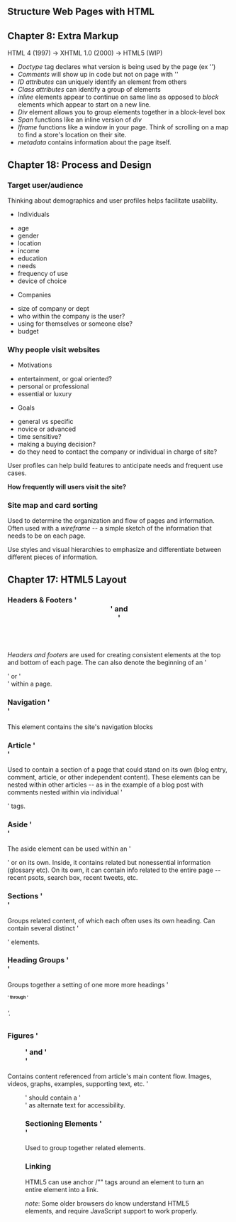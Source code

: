 ## Structure Web Pages with HTML

## Chapter 8: Extra Markup
HTML 4 (1997) -> XHTML 1.0 (2000) -> HTML5 (WIP)

- *Doctype* tag declares what version is being used by the page (ex '<!DOCTYPE html>')
- *Comments* will show up in code but not on page with '<!--  -->'
- *ID attributes* can uniquely identify an element from others
- *Class attributes* can identify a group of elements
- *inline* elements appear to continue on same line as opposed to *block* elements which appear to start on a new line.
- *Div* element allows you to group elements together in a block-level box
- *Span* functions like an inline version of *div*
- *Iframe* functions like a window in your page. Think of scrolling on a map to find a store's location on their site.
- *metadata* contains information about the page itself.

## Chapter 18: Process and Design

### Target user/audience
Thinking about demographics and user profiles helps facilitate usability.

* Individuals
- age
- gender
- location
- income
- education
- needs
- frequency of use
- device of choice

* Companies
- size of company or dept
- who within the company is the user?
- using for themselves or someone else?
- budget

### Why people visit websites

* Motivations
- entertainment, or goal oriented?
- personal or professional
- essential or luxury

* Goals
- general vs specific
- novice or advanced
- time sensitive?
- making a buying decision?
- do they need to contact the company or individual in charge of site?

User profiles can help build features to anticipate needs and frequent use cases.

**How frequently will users visit the site?**

### Site map and card sorting

Used to determine the organization and flow of pages and information. Often used with a *wireframe* -- a simple sketch of the information that needs to be on each page.

Use styles and visual hierarchies to emphasize and differentiate between different pieces of information.

## Chapter 17: HTML5 Layout

### Headers & Footers '<header>' and <footer>'
*Headers and footers* are used for creating consistent elements at the top and bottom of each page. The can also denote the beginning of an '<article>' or '<section>' within a page.

### Navigation '<nav>'
This element contains the site's navigation blocks 

### Article '<article>'
Used to contain a section of a page that could stand on its own (blog entry, comment, article, or other independent content). These elements can be nested within other articles -- as in the example of a blog post with comments nested within via individual '<article>' tags.

### Aside '<aside>'
The aside element can be used within an '<article>' or on its own. Inside, it contains related but nonessential information (glossary etc). On its own, it can contain info related to the entire page -- recent psots, search box, recent tweets, etc.

### Sections '<section>'
Groups related content, of which each often uses its own heading. Can contain several distinct '<article>' elements.

### Heading Groups '<hgroup>'
Groups together a setting of one more more headings '<h1>' through '<h6>'.

### Figures '<figure>' and '<figcaption>'
Contains content referenced from article's main content flow. Images, videos, graphs, examples, supporting text, etc. '<figure>' should contain a '<figcaption>' as alternate text for accessibility.

### Sectioning Elements '<div>'

Used to group together related elements.

### Linking
HTML5 can use anchor /"<a>" tags around an element to turn an entire element into a link.

*note*: Some older browsers do know understand HTML5 elements, and require JavaScript support to work properly.